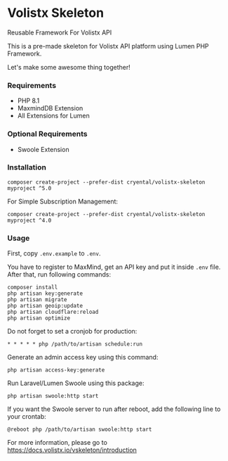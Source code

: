 # Volistx Skeleton
Reusable Framework For Volistx API

This is a pre-made skeleton for Volistx API platform using Lumen PHP Framework.

Let's make some awesome thing together!

### Requirements
- PHP 8.1
- MaxmindDB Extension
- All Extensions for Lumen

### Optional Requirements
- Swoole Extension

### Installation
```
composer create-project --prefer-dist cryental/volistx-skeleton myproject ^5.0
```

For Simple Subscription Management:
```
composer create-project --prefer-dist cryental/volistx-skeleton myproject ^4.0
```

### Usage
First, copy `.env.example` to `.env`.

You have to register to MaxMind, get an API key and put it inside `.env` file.
After that, run following commands:

```
composer install
php artisan key:generate
php artisan migrate
php artisan geoip:update
php artisan cloudflare:reload
php artisan optimize
```

Do not forget to set a cronjob for production:
```
* * * * * php /path/to/artisan schedule:run
```

Generate an admin access key using this command:
```
php artisan access-key:generate
```

Run Laravel/Lumen Swoole using this package:
```
php artisan swoole:http start
```

If you want the Swoole server to run after reboot, add the following line to your crontab:
```
@reboot php /path/to/artisan swoole:http start
```

For more information, please go to https://docs.volistx.io/vskeleton/introduction
